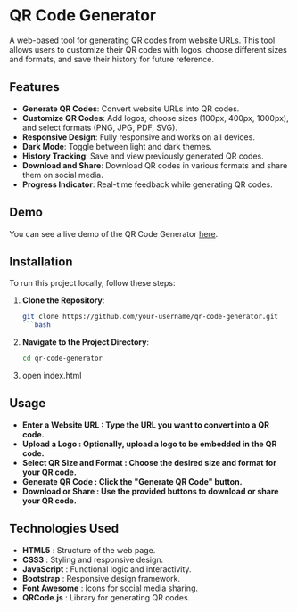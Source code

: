 # QR Code Generator

A web-based tool for generating QR codes from website URLs. This tool allows users to customize their QR codes with logos, choose different sizes and formats, and save their history for future reference.

## Features

- **Generate QR Codes**: Convert website URLs into QR codes.
- **Customize QR Codes**: Add logos, choose sizes (100px, 400px, 1000px), and select formats (PNG, JPG, PDF, SVG).
- **Responsive Design**: Fully responsive and works on all devices.
- **Dark Mode**: Toggle between light and dark themes.
- **History Tracking**: Save and view previously generated QR codes.
- **Download and Share**: Download QR codes in various formats and share them on social media.
- **Progress Indicator**: Real-time feedback while generating QR codes.

## Demo

You can see a live demo of the QR Code Generator [here](#).

## Installation

To run this project locally, follow these steps:

1. **Clone the Repository**:
   ```bash
   git clone https://github.com/your-username/qr-code-generator.git
   ```bash
2. **Navigate to the Project Directory**:
   ```bash
   cd qr-code-generator
   ```
3. open index.html

## Usage

- **Enter a Website URL : Type the URL you want to convert into a QR code.**
- **Upload a Logo : Optionally, upload a logo to be embedded in the QR code.**
- **Select QR Size and Format : Choose the desired size and format for your QR code.**
- **Generate QR Code : Click the "Generate QR Code" button.**
- **Download or Share : Use the provided buttons to download or share your QR code.**

## Technologies Used
- **HTML5** : Structure of the web page.
- **CSS3** : Styling and responsive design.
- **JavaScript** : Functional logic and interactivity.
- **Bootstrap** : Responsive design framework.
- **Font Awesome** : Icons for social media sharing.
- **QRCode.js** : Library for generating QR codes.
